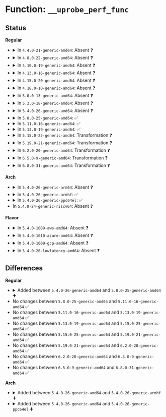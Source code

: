 # Function: <code>__uprobe_perf_func</code>

## Status
<b>Regular</b>
<ul>
<li>
<details>
<summary>In <code>4.4.0-21-generic-amd64</code>: Absent ❓</summary>

```json
{
  "name": "__uprobe_perf_func",
  "collision_type": "Unique Static",
  "inline_type": "Selective",
  "funcs": [
    {
      "addr": 18446744071580349200,
      "name": "__uprobe_perf_func",
      "external": false,
      "loc": "kernel/trace/trace_uprobe.c:1107",
      "file": "kernel/trace/trace_uprobe.c",
      "inline": "not declared, inlined",
      "caller_inline": [],
      "caller_func": [
        "kernel/trace/trace_uprobe.c:uretprobe_dispatcher",
        "kernel/trace/trace_uprobe.c:uprobe_dispatcher"
      ]
    }
  ],
  "symbols": [
    {
      "addr": 18446744071580349200,
      "name": "__uprobe_perf_func.isra.10",
      "section": ".text",
      "bind": "STB_LOCAL",
      "size": 479
    }
  ]
}
```
</details>
</li>
<li>
<details>
<summary>In <code>4.8.0-22-generic-amd64</code>: Absent ❓</summary>

```json
{
  "name": "__uprobe_perf_func",
  "collision_type": "Unique Static",
  "inline_type": "Selective",
  "funcs": [
    {
      "addr": 18446744071580404192,
      "name": "__uprobe_perf_func",
      "external": false,
      "loc": "kernel/trace/trace_uprobe.c:1107",
      "file": "kernel/trace/trace_uprobe.c",
      "inline": "not declared, inlined",
      "caller_inline": [],
      "caller_func": [
        "kernel/trace/trace_uprobe.c:uretprobe_dispatcher",
        "kernel/trace/trace_uprobe.c:uprobe_dispatcher"
      ]
    }
  ],
  "symbols": [
    {
      "addr": 18446744071580404192,
      "name": "__uprobe_perf_func.isra.11",
      "section": ".text",
      "bind": "STB_LOCAL",
      "size": 488
    }
  ]
}
```
</details>
</li>
<li>
<details>
<summary>In <code>4.10.0-19-generic-amd64</code>: Absent ❓</summary>

```json
{
  "name": "__uprobe_perf_func",
  "collision_type": "Unique Static",
  "inline_type": "Selective",
  "funcs": [
    {
      "addr": 18446744071580452336,
      "name": "__uprobe_perf_func",
      "external": false,
      "loc": "kernel/trace/trace_uprobe.c:1107",
      "file": "kernel/trace/trace_uprobe.c",
      "inline": "not declared, inlined",
      "caller_inline": [],
      "caller_func": [
        "kernel/trace/trace_uprobe.c:uretprobe_dispatcher",
        "kernel/trace/trace_uprobe.c:uprobe_dispatcher"
      ]
    }
  ],
  "symbols": [
    {
      "addr": 18446744071580452336,
      "name": "__uprobe_perf_func.isra.13",
      "section": ".text",
      "bind": "STB_LOCAL",
      "size": 488
    }
  ]
}
```
</details>
</li>
<li>
<details>
<summary>In <code>4.13.0-16-generic-amd64</code>: Absent ❓</summary>

```json
{
  "name": "__uprobe_perf_func",
  "collision_type": "Unique Static",
  "inline_type": "Selective",
  "funcs": [
    {
      "addr": 18446744071580463488,
      "name": "__uprobe_perf_func",
      "external": false,
      "loc": "kernel/trace/trace_uprobe.c:1110",
      "file": "kernel/trace/trace_uprobe.c",
      "inline": "not declared, inlined",
      "caller_inline": [],
      "caller_func": [
        "kernel/trace/trace_uprobe.c:uretprobe_dispatcher",
        "kernel/trace/trace_uprobe.c:uprobe_dispatcher"
      ]
    }
  ],
  "symbols": [
    {
      "addr": 18446744071580463488,
      "name": "__uprobe_perf_func.isra.9",
      "section": ".text",
      "bind": "STB_LOCAL",
      "size": 486
    }
  ]
}
```
</details>
</li>
<li>
<details>
<summary>In <code>4.15.0-20-generic-amd64</code>: Absent ❓</summary>

```json
{
  "name": "__uprobe_perf_func",
  "collision_type": "Unique Static",
  "inline_type": "Selective",
  "funcs": [
    {
      "addr": 18446744071580519488,
      "name": "__uprobe_perf_func",
      "external": false,
      "loc": "kernel/trace/trace_uprobe.c:1110",
      "file": "kernel/trace/trace_uprobe.c",
      "inline": "not declared, inlined",
      "caller_inline": [],
      "caller_func": [
        "kernel/trace/trace_uprobe.c:uretprobe_dispatcher",
        "kernel/trace/trace_uprobe.c:uprobe_dispatcher"
      ]
    }
  ],
  "symbols": [
    {
      "addr": 18446744071580519488,
      "name": "__uprobe_perf_func.isra.9",
      "section": ".text",
      "bind": "STB_LOCAL",
      "size": 500
    }
  ]
}
```
</details>
</li>
<li>
<details>
<summary>In <code>4.18.0-10-generic-amd64</code>: Absent ❓</summary>

```json
{
  "name": "__uprobe_perf_func",
  "collision_type": "Unique Static",
  "inline_type": "Selective",
  "funcs": [
    {
      "addr": 18446744071580607264,
      "name": "__uprobe_perf_func",
      "external": false,
      "loc": "kernel/trace/trace_uprobe.c:1093",
      "file": "kernel/trace/trace_uprobe.c",
      "inline": "not declared, inlined",
      "caller_inline": [],
      "caller_func": [
        "kernel/trace/trace_uprobe.c:uretprobe_dispatcher",
        "kernel/trace/trace_uprobe.c:uprobe_dispatcher"
      ]
    }
  ],
  "symbols": [
    {
      "addr": 18446744071580607264,
      "name": "__uprobe_perf_func.isra.12",
      "section": ".text",
      "bind": "STB_LOCAL",
      "size": 497
    }
  ]
}
```
</details>
</li>
<li>
<details>
<summary>In <code>5.0.0-13-generic-amd64</code>: Absent ❓</summary>

```json
{
  "name": "__uprobe_perf_func",
  "collision_type": "Unique Static",
  "inline_type": "Selective",
  "funcs": [
    {
      "addr": 18446744071580666416,
      "name": "__uprobe_perf_func",
      "external": false,
      "loc": "kernel/trace/trace_uprobe.c:1095",
      "file": "kernel/trace/trace_uprobe.c",
      "inline": "not declared, inlined",
      "caller_inline": [],
      "caller_func": [
        "kernel/trace/trace_uprobe.c:uretprobe_dispatcher",
        "kernel/trace/trace_uprobe.c:uprobe_dispatcher"
      ]
    }
  ],
  "symbols": [
    {
      "addr": 18446744071580666416,
      "name": "__uprobe_perf_func.isra.19",
      "section": ".text",
      "bind": "STB_LOCAL",
      "size": 497
    }
  ]
}
```
</details>
</li>
<li>
<details>
<summary>In <code>5.3.0-18-generic-amd64</code>: Absent ❓</summary>

```json
{
  "name": "__uprobe_perf_func",
  "collision_type": "Unique Static",
  "inline_type": "Selective",
  "funcs": [
    {
      "addr": 18446744071580729728,
      "name": "__uprobe_perf_func",
      "external": false,
      "loc": "kernel/trace/trace_uprobe.c:1117",
      "file": "kernel/trace/trace_uprobe.c",
      "inline": "not declared, inlined",
      "caller_inline": [],
      "caller_func": [
        "kernel/trace/trace_uprobe.c:uretprobe_dispatcher",
        "kernel/trace/trace_uprobe.c:uprobe_dispatcher"
      ]
    }
  ],
  "symbols": [
    {
      "addr": 18446744071580729728,
      "name": "__uprobe_perf_func.isra.0",
      "section": ".text",
      "bind": "STB_LOCAL",
      "size": 490
    }
  ]
}
```
</details>
</li>
<li>
<details>
<summary>In <code>5.4.0-26-generic-amd64</code>: Absent ❓</summary>

```json
{
  "name": "__uprobe_perf_func",
  "collision_type": "Unique Static",
  "inline_type": "Selective",
  "funcs": [
    {
      "addr": 18446744071580780176,
      "name": "__uprobe_perf_func",
      "external": false,
      "loc": "kernel/trace/trace_uprobe.c:1325",
      "file": "kernel/trace/trace_uprobe.c",
      "inline": "not declared, inlined",
      "caller_inline": [],
      "caller_func": [
        "kernel/trace/trace_uprobe.c:uretprobe_dispatcher",
        "kernel/trace/trace_uprobe.c:uprobe_dispatcher"
      ]
    }
  ],
  "symbols": [
    {
      "addr": 18446744071580780176,
      "name": "__uprobe_perf_func.isra.0",
      "section": ".text",
      "bind": "STB_LOCAL",
      "size": 527
    }
  ]
}
```
</details>
</li>
<li>
<details>
<summary>In <code>5.8.0-25-generic-amd64</code>: ✅</summary>

```c
void __uprobe_perf_func(struct trace_uprobe * tu, long unsigned int func, struct pt_regs * regs, struct uprobe_cpu_buffer * ucb, int dsize)
```

```json
{
  "name": "__uprobe_perf_func",
  "collision_type": "Unique Static",
  "inline_type": "No",
  "funcs": [
    {
      "addr": 18446744071580894992,
      "name": "__uprobe_perf_func",
      "external": false,
      "loc": "kernel/trace/trace_uprobe.c:1325",
      "file": "kernel/trace/trace_uprobe.c",
      "inline": "seen, unknown",
      "caller_inline": [],
      "caller_func": [
        "kernel/trace/trace_uprobe.c:uretprobe_dispatcher",
        "kernel/trace/trace_uprobe.c:uprobe_dispatcher"
      ]
    }
  ],
  "symbols": [
    {
      "addr": 18446744071580894992,
      "name": "__uprobe_perf_func",
      "section": ".text",
      "bind": "STB_LOCAL",
      "size": 470
    }
  ]
}
```
</details>
</li>
<li>
<details>
<summary>In <code>5.11.0-16-generic-amd64</code>: ✅</summary>

```c
void __uprobe_perf_func(struct trace_uprobe * tu, long unsigned int func, struct pt_regs * regs, struct uprobe_cpu_buffer * ucb, int dsize)
```

```json
{
  "name": "__uprobe_perf_func",
  "collision_type": "Unique Static",
  "inline_type": "No",
  "funcs": [
    {
      "addr": 18446744071580889248,
      "name": "__uprobe_perf_func",
      "external": false,
      "loc": "kernel/trace/trace_uprobe.c:1338",
      "file": "kernel/trace/trace_uprobe.c",
      "inline": "seen, unknown",
      "caller_inline": [],
      "caller_func": [
        "kernel/trace/trace_uprobe.c:uretprobe_dispatcher",
        "kernel/trace/trace_uprobe.c:uprobe_dispatcher"
      ]
    }
  ],
  "symbols": [
    {
      "addr": 18446744071580889248,
      "name": "__uprobe_perf_func",
      "section": ".text",
      "bind": "STB_LOCAL",
      "size": 470
    }
  ]
}
```
</details>
</li>
<li>
<details>
<summary>In <code>5.13.0-19-generic-amd64</code>: ✅</summary>

```c
void __uprobe_perf_func(struct trace_uprobe * tu, long unsigned int func, struct pt_regs * regs, struct uprobe_cpu_buffer * ucb, int dsize)
```

```json
{
  "name": "__uprobe_perf_func",
  "collision_type": "Unique Static",
  "inline_type": "No",
  "funcs": [
    {
      "addr": 18446744071580893136,
      "name": "__uprobe_perf_func",
      "external": false,
      "loc": "kernel/trace/trace_uprobe.c:1343",
      "file": "kernel/trace/trace_uprobe.c",
      "inline": "seen, unknown",
      "caller_inline": [],
      "caller_func": [
        "kernel/trace/trace_uprobe.c:uretprobe_dispatcher",
        "kernel/trace/trace_uprobe.c:uprobe_dispatcher"
      ]
    }
  ],
  "symbols": [
    {
      "addr": 18446744071580893136,
      "name": "__uprobe_perf_func",
      "section": ".text",
      "bind": "STB_LOCAL",
      "size": 467
    }
  ]
}
```
</details>
</li>
<li>
<details>
<summary>In <code>5.15.0-25-generic-amd64</code>: Transformation ❓</summary>

```c
void __uprobe_perf_func(struct trace_uprobe * tu, long unsigned int func, struct pt_regs * regs, struct uprobe_cpu_buffer * ucb, int dsize)
```

```json
{
  "name": "__uprobe_perf_func",
  "collision_type": "Unique Static",
  "inline_type": "No",
  "funcs": [
    {
      "addr": 0,
      "name": "__uprobe_perf_func",
      "external": false,
      "loc": "kernel/trace/trace_uprobe.c:1344",
      "file": "kernel/trace/trace_uprobe.c",
      "inline": "seen, unknown",
      "caller_inline": [],
      "caller_func": [
        "kernel/trace/trace_uprobe.c:uretprobe_dispatcher",
        "kernel/trace/trace_uprobe.c:uprobe_dispatcher"
      ]
    }
  ],
  "symbols": [
    {
      "addr": 18446744071581095088,
      "name": "__uprobe_perf_func",
      "section": ".text",
      "bind": "STB_LOCAL",
      "size": 479
    },
    {
      "addr": 18446744071592179303,
      "name": "__uprobe_perf_func.cold",
      "section": ".text",
      "bind": "STB_LOCAL",
      "size": 20
    }
  ]
}
```
</details>
</li>
<li>
<details>
<summary>In <code>5.19.0-21-generic-amd64</code>: Transformation ❓</summary>

```c
void __uprobe_perf_func(struct trace_uprobe * tu, long unsigned int func, struct pt_regs * regs, struct uprobe_cpu_buffer * ucb, int dsize)
```

```json
{
  "name": "__uprobe_perf_func",
  "collision_type": "Unique Static",
  "inline_type": "No",
  "funcs": [
    {
      "addr": 0,
      "name": "__uprobe_perf_func",
      "external": false,
      "loc": "kernel/trace/trace_uprobe.c:1334",
      "file": "kernel/trace/trace_uprobe.c",
      "inline": "seen, unknown",
      "caller_inline": [],
      "caller_func": [
        "kernel/trace/trace_uprobe.c:uretprobe_dispatcher",
        "kernel/trace/trace_uprobe.c:uprobe_dispatcher"
      ]
    }
  ],
  "symbols": [
    {
      "addr": 18446744071581357744,
      "name": "__uprobe_perf_func",
      "section": ".text",
      "bind": "STB_LOCAL",
      "size": 582
    },
    {
      "addr": 18446744071593953101,
      "name": "__uprobe_perf_func.cold",
      "section": ".text",
      "bind": "STB_LOCAL",
      "size": 20
    }
  ]
}
```
</details>
</li>
<li>
<details>
<summary>In <code>6.2.0-20-generic-amd64</code>: Transformation ❓</summary>

```c
void __uprobe_perf_func(struct trace_uprobe * tu, long unsigned int func, struct pt_regs * regs, struct uprobe_cpu_buffer * ucb, int dsize)
```

```json
{
  "name": "__uprobe_perf_func",
  "collision_type": "Unique Static",
  "inline_type": "No",
  "funcs": [
    {
      "addr": 0,
      "name": "__uprobe_perf_func",
      "external": false,
      "loc": "kernel/trace/trace_uprobe.c:1340",
      "file": "kernel/trace/trace_uprobe.c",
      "inline": "seen, unknown",
      "caller_inline": [],
      "caller_func": [
        "kernel/trace/trace_uprobe.c:uretprobe_dispatcher",
        "kernel/trace/trace_uprobe.c:uprobe_dispatcher"
      ]
    }
  ],
  "symbols": [
    {
      "addr": 18446744071581695696,
      "name": "__uprobe_perf_func",
      "section": ".text",
      "bind": "STB_LOCAL",
      "size": 975
    },
    {
      "addr": 18446744071596012179,
      "name": "__uprobe_perf_func.cold",
      "section": ".text",
      "bind": "STB_LOCAL",
      "size": 68
    }
  ]
}
```
</details>
</li>
<li>
<details>
<summary>In <code>6.5.0-9-generic-amd64</code>: Transformation ❓</summary>

```c
void __uprobe_perf_func(struct trace_uprobe * tu, long unsigned int func, struct pt_regs * regs, struct uprobe_cpu_buffer * ucb, int dsize)
```

```json
{
  "name": "__uprobe_perf_func",
  "collision_type": "Unique Static",
  "inline_type": "No",
  "funcs": [
    {
      "addr": 0,
      "name": "__uprobe_perf_func",
      "external": false,
      "loc": "kernel/trace/trace_uprobe.c:1340",
      "file": "kernel/trace/trace_uprobe.c",
      "inline": "seen, unknown",
      "caller_inline": [],
      "caller_func": [
        "kernel/trace/trace_uprobe.c:uretprobe_dispatcher",
        "kernel/trace/trace_uprobe.c:uprobe_dispatcher"
      ]
    }
  ],
  "symbols": [
    {
      "addr": 18446744071581840640,
      "name": "__uprobe_perf_func",
      "section": ".text",
      "bind": "STB_LOCAL",
      "size": 966
    },
    {
      "addr": 18446744071596531257,
      "name": "__uprobe_perf_func.cold",
      "section": ".text",
      "bind": "STB_LOCAL",
      "size": 68
    }
  ]
}
```
</details>
</li>
<li>
<details>
<summary>In <code>6.8.0-31-generic-amd64</code>: Transformation ❓</summary>

```c
void __uprobe_perf_func(struct trace_uprobe * tu, long unsigned int func, struct pt_regs * regs, struct uprobe_cpu_buffer * ucb, int dsize)
```

```json
{
  "name": "__uprobe_perf_func",
  "collision_type": "Unique Static",
  "inline_type": "No",
  "funcs": [
    {
      "addr": 0,
      "name": "__uprobe_perf_func",
      "external": false,
      "loc": "kernel/trace/trace_uprobe.c:1336",
      "file": "kernel/trace/trace_uprobe.c",
      "inline": "seen, unknown",
      "caller_inline": [],
      "caller_func": [
        "kernel/trace/trace_uprobe.c:uretprobe_dispatcher",
        "kernel/trace/trace_uprobe.c:uprobe_dispatcher"
      ]
    }
  ],
  "symbols": [
    {
      "addr": 18446744071581963728,
      "name": "__uprobe_perf_func",
      "section": ".text",
      "bind": "STB_LOCAL",
      "size": 990
    },
    {
      "addr": 18446744071597431895,
      "name": "__uprobe_perf_func.cold",
      "section": ".text",
      "bind": "STB_LOCAL",
      "size": 68
    }
  ]
}
```
</details>
</li>
</ul>
<b>Arch</b>
<ul>
<li>
<details>
<summary>In <code>5.4.0-26-generic-arm64</code>: Absent ❓</summary>

```json
{
  "name": "__uprobe_perf_func",
  "collision_type": "Unique Static",
  "inline_type": "Selective",
  "funcs": [
    {
      "addr": 18446603336492095472,
      "name": "__uprobe_perf_func",
      "external": false,
      "loc": "kernel/trace/trace_uprobe.c:1325",
      "file": "kernel/trace/trace_uprobe.c",
      "inline": "not declared, inlined",
      "caller_inline": [],
      "caller_func": [
        "kernel/trace/trace_uprobe.c:uretprobe_dispatcher",
        "kernel/trace/trace_uprobe.c:uprobe_dispatcher"
      ]
    }
  ],
  "symbols": [
    {
      "addr": 18446603336492095472,
      "name": "__uprobe_perf_func.isra.0",
      "section": ".text",
      "bind": "STB_LOCAL",
      "size": 452
    }
  ]
}
```
</details>
</li>
<li>
<details>
<summary>In <code>5.4.0-26-generic-armhf</code>: ✅</summary>

```c
void __uprobe_perf_func(struct trace_uprobe * tu, long unsigned int func, struct pt_regs * regs, struct uprobe_cpu_buffer * ucb, int dsize)
```

```json
{
  "name": "__uprobe_perf_func",
  "collision_type": "Unique Static",
  "inline_type": "No",
  "funcs": [
    {
      "addr": 3225989632,
      "name": "__uprobe_perf_func",
      "external": false,
      "loc": "kernel/trace/trace_uprobe.c:1325",
      "file": "kernel/trace/trace_uprobe.c",
      "inline": "seen, unknown",
      "caller_inline": [],
      "caller_func": [
        "kernel/trace/trace_uprobe.c:uretprobe_dispatcher",
        "kernel/trace/trace_uprobe.c:uprobe_dispatcher"
      ]
    }
  ],
  "symbols": [
    {
      "addr": 3225989632,
      "name": "__uprobe_perf_func",
      "section": ".text",
      "bind": "STB_LOCAL",
      "size": 448
    }
  ]
}
```
</details>
</li>
<li>
<details>
<summary>In <code>5.4.0-26-generic-ppc64el</code>: ✅</summary>

```c
void __uprobe_perf_func(struct trace_uprobe * tu, long unsigned int func, struct pt_regs * regs, struct uprobe_cpu_buffer * ucb, int dsize)
```

```json
{
  "name": "__uprobe_perf_func",
  "collision_type": "Unique Static",
  "inline_type": "No",
  "funcs": [
    {
      "addr": 13835058055285289296,
      "name": "__uprobe_perf_func",
      "external": false,
      "loc": "kernel/trace/trace_uprobe.c:1325",
      "file": "kernel/trace/trace_uprobe.c",
      "inline": "seen, unknown",
      "caller_inline": [],
      "caller_func": [
        "kernel/trace/trace_uprobe.c:uretprobe_dispatcher",
        "kernel/trace/trace_uprobe.c:uprobe_dispatcher"
      ]
    }
  ],
  "symbols": [
    {
      "addr": 13835058055285289296,
      "name": "__uprobe_perf_func",
      "section": ".text",
      "bind": "STB_LOCAL",
      "size": 676
    }
  ]
}
```
</details>
</li>
<li>
In <code>5.4.0-24-generic-riscv64</code>: Absent ❓
</li>
</ul>
<b>Flavor</b>
<ul>
<li>
<details>
<summary>In <code>5.4.0-1009-aws-amd64</code>: Absent ❓</summary>

```json
{
  "name": "__uprobe_perf_func",
  "collision_type": "Unique Static",
  "inline_type": "Selective",
  "funcs": [
    {
      "addr": 18446744071580748976,
      "name": "__uprobe_perf_func",
      "external": false,
      "loc": "kernel/trace/trace_uprobe.c:1325",
      "file": "kernel/trace/trace_uprobe.c",
      "inline": "not declared, inlined",
      "caller_inline": [],
      "caller_func": [
        "kernel/trace/trace_uprobe.c:uretprobe_dispatcher",
        "kernel/trace/trace_uprobe.c:uprobe_dispatcher"
      ]
    }
  ],
  "symbols": [
    {
      "addr": 18446744071580748976,
      "name": "__uprobe_perf_func.isra.0",
      "section": ".text",
      "bind": "STB_LOCAL",
      "size": 527
    }
  ]
}
```
</details>
</li>
<li>
<details>
<summary>In <code>5.4.0-1010-azure-amd64</code>: Absent ❓</summary>

```json
{
  "name": "__uprobe_perf_func",
  "collision_type": "Unique Static",
  "inline_type": "Selective",
  "funcs": [
    {
      "addr": 18446744071580695168,
      "name": "__uprobe_perf_func",
      "external": false,
      "loc": "kernel/trace/trace_uprobe.c:1325",
      "file": "kernel/trace/trace_uprobe.c",
      "inline": "not declared, inlined",
      "caller_inline": [],
      "caller_func": [
        "kernel/trace/trace_uprobe.c:uretprobe_dispatcher",
        "kernel/trace/trace_uprobe.c:uprobe_dispatcher"
      ]
    }
  ],
  "symbols": [
    {
      "addr": 18446744071580695168,
      "name": "__uprobe_perf_func.isra.0",
      "section": ".text",
      "bind": "STB_LOCAL",
      "size": 527
    }
  ]
}
```
</details>
</li>
<li>
<details>
<summary>In <code>5.4.0-1009-gcp-amd64</code>: Absent ❓</summary>

```json
{
  "name": "__uprobe_perf_func",
  "collision_type": "Unique Static",
  "inline_type": "Selective",
  "funcs": [
    {
      "addr": 18446744071580740224,
      "name": "__uprobe_perf_func",
      "external": false,
      "loc": "kernel/trace/trace_uprobe.c:1325",
      "file": "kernel/trace/trace_uprobe.c",
      "inline": "not declared, inlined",
      "caller_inline": [],
      "caller_func": [
        "kernel/trace/trace_uprobe.c:uretprobe_dispatcher",
        "kernel/trace/trace_uprobe.c:uprobe_dispatcher"
      ]
    }
  ],
  "symbols": [
    {
      "addr": 18446744071580740224,
      "name": "__uprobe_perf_func.isra.0",
      "section": ".text",
      "bind": "STB_LOCAL",
      "size": 527
    }
  ]
}
```
</details>
</li>
<li>
<details>
<summary>In <code>5.4.0-26-lowlatency-amd64</code>: Absent ❓</summary>

```json
{
  "name": "__uprobe_perf_func",
  "collision_type": "Unique Static",
  "inline_type": "Selective",
  "funcs": [
    {
      "addr": 18446744071580798192,
      "name": "__uprobe_perf_func",
      "external": false,
      "loc": "kernel/trace/trace_uprobe.c:1325",
      "file": "kernel/trace/trace_uprobe.c",
      "inline": "not declared, inlined",
      "caller_inline": [],
      "caller_func": [
        "kernel/trace/trace_uprobe.c:uretprobe_dispatcher",
        "kernel/trace/trace_uprobe.c:uprobe_dispatcher"
      ]
    }
  ],
  "symbols": [
    {
      "addr": 18446744071580798192,
      "name": "__uprobe_perf_func.isra.0",
      "section": ".text",
      "bind": "STB_LOCAL",
      "size": 557
    }
  ]
}
```
</details>
</li>
</ul>

## Differences
<b>Regular</b>
<ul>
<li>
<details>
<summary>Added between <code>5.4.0-26-generic-amd64</code> and <code>5.8.0-25-generic-amd64</code> ➕</summary>

```c
void __uprobe_perf_func(struct trace_uprobe * tu, long unsigned int func, struct pt_regs * regs, struct uprobe_cpu_buffer * ucb, int dsize)
```
</details>
</li>
<li>
No changes between <code>5.8.0-25-generic-amd64</code> and <code>5.11.0-16-generic-amd64</code> ✅
</li>
<li>
No changes between <code>5.11.0-16-generic-amd64</code> and <code>5.13.0-19-generic-amd64</code> ✅
</li>
<li>
No changes between <code>5.13.0-19-generic-amd64</code> and <code>5.15.0-25-generic-amd64</code> ✅
</li>
<li>
No changes between <code>5.15.0-25-generic-amd64</code> and <code>5.19.0-21-generic-amd64</code> ✅
</li>
<li>
No changes between <code>5.19.0-21-generic-amd64</code> and <code>6.2.0-20-generic-amd64</code> ✅
</li>
<li>
No changes between <code>6.2.0-20-generic-amd64</code> and <code>6.5.0-9-generic-amd64</code> ✅
</li>
<li>
No changes between <code>6.5.0-9-generic-amd64</code> and <code>6.8.0-31-generic-amd64</code> ✅
</li>
</ul>
<b>Arch</b>
<ul>
<li>
<details>
<summary>Added between <code>5.4.0-26-generic-amd64</code> and <code>5.4.0-26-generic-armhf</code> ➕</summary>

```c
void __uprobe_perf_func(struct trace_uprobe * tu, long unsigned int func, struct pt_regs * regs, struct uprobe_cpu_buffer * ucb, int dsize)
```
</details>
</li>
<li>
<details>
<summary>Added between <code>5.4.0-26-generic-amd64</code> and <code>5.4.0-26-generic-ppc64el</code> ➕</summary>

```c
void __uprobe_perf_func(struct trace_uprobe * tu, long unsigned int func, struct pt_regs * regs, struct uprobe_cpu_buffer * ucb, int dsize)
```
</details>
</li>
</ul>
